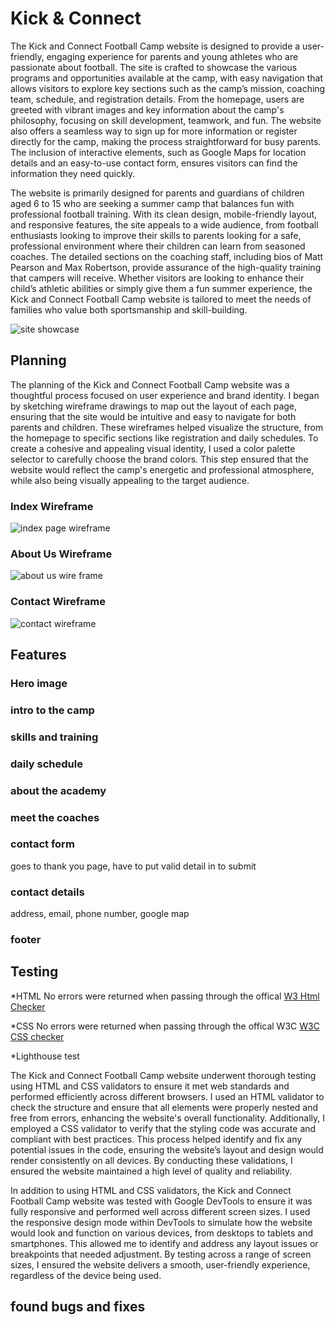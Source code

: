# Kick & Connect

The Kick and Connect Football Camp website is designed to provide a user-friendly, engaging experience for parents and young athletes who are passionate about football. The site is crafted to showcase the various programs and opportunities available at the camp, with easy navigation that allows visitors to explore key sections such as the camp’s mission, coaching team, schedule, and registration details. From the homepage, users are greeted with vibrant images and key information about the camp's philosophy, focusing on skill development, teamwork, and fun. The website also offers a seamless way to sign up for more information or register directly for the camp, making the process straightforward for busy parents. The inclusion of interactive elements, such as Google Maps for location details and an easy-to-use contact form, ensures visitors can find the information they need quickly.

The website is primarily designed for parents and guardians of children aged 6 to 15 who are seeking a summer camp that balances fun with professional football training. With its clean design, mobile-friendly layout, and responsive features, the site appeals to a wide audience, from football enthusiasts looking to improve their skills to parents looking for a safe, professional environment where their children can learn from seasoned coaches. The detailed sections on the coaching staff, including bios of Matt Pearson and Max Robertson, provide assurance of the high-quality training that campers will receive. Whether visitors are looking to enhance their child’s athletic abilities or simply give them a fun summer experience, the Kick and Connect Football Camp website is tailored to meet the needs of families who value both sportsmanship and skill-building.

![site showcase](/assets/images/siteshowcase.jpg)

## Planning
The planning of the Kick and Connect Football Camp website was a thoughtful process focused on user experience and brand identity. I began by sketching wireframe drawings to map out the layout of each page, ensuring that the site would be intuitive and easy to navigate for both parents and children. These wireframes helped visualize the structure, from the homepage to specific sections like registration and daily schedules. To create a cohesive and appealing visual identity, I used a color palette selector to carefully choose the brand colors. This step ensured that the website would reflect the camp's energetic and professional atmosphere, while also being visually appealing to the target audience.

### Index Wireframe
![index page wireframe](/assets/images/index-wireframe.webp)

### About Us Wireframe
![about us wire frame](/assets/images/about-wireframe.webp)

### Contact Wireframe
![contact wireframe](/assets/images/contact-wireframe.webp)


## Features

### Hero image

### intro to the camp

### skills and training 

### daily schedule

### about the academy

### meet the coaches

### contact form 
goes to thank you page, have to put valid detail in to submit

### contact details
address, email, phone number, google map

### footer



## Testing
*HTML
No errors were returned when passing through the offical [W3 Html Checker](https://validator.w3.org/nu/?doc=https%3A%2F%2Fnickflanagn24.github.io%2Ffirst-assignment%2F)

*CSS
No errors were returned when passing through the offical W3C [W3C CSS checker](https://jigsaw.w3.org/css-validator/validator?uri=https%3A%2F%2Fnickflanagn24.github.io%2Ffirst-assignment%2F&profile=css3svg&usermedium=all&warning=1&vextwarning=&lang=en)

*Lighthouse test


The Kick and Connect Football Camp website underwent thorough testing using HTML and CSS validators to ensure it met web standards and performed efficiently across different browsers. I used an HTML validator to check the structure and ensure that all elements were properly nested and free from errors, enhancing the website's overall functionality. Additionally, I employed a CSS validator to verify that the styling code was accurate and compliant with best practices. This process helped identify and fix any potential issues in the code, ensuring the website’s layout and design would render consistently on all devices. By conducting these validations, I ensured the website maintained a high level of quality and reliability.

In addition to using HTML and CSS validators, the Kick and Connect Football Camp website was tested with Google DevTools to ensure it was fully responsive and performed well across different screen sizes. I used the responsive design mode within DevTools to simulate how the website would look and function on various devices, from desktops to tablets and smartphones. This allowed me to identify and address any layout issues or breakpoints that needed adjustment. By testing across a range of screen sizes, I ensured the website delivers a smooth, user-friendly experience, regardless of the device being used.


## found bugs and fixes


#